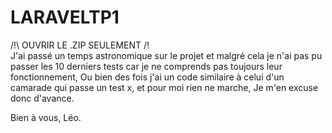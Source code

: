 # LARAVELTP1

/!\ OUVRIR LE .ZIP SEULEMENT /!\
J'ai passé un temps astronomique sur le projet et malgré cela je n'ai pas pu passer les 10 derniers tests car je ne comprends pas toujours leur fonctionnement,
Ou bien des fois j'ai un code similaire à celui d'un camarade qui passe un test x, et pour moi rien ne marche,
Je m'en excuse donc d'avance.

Bien à vous,
Léo.

